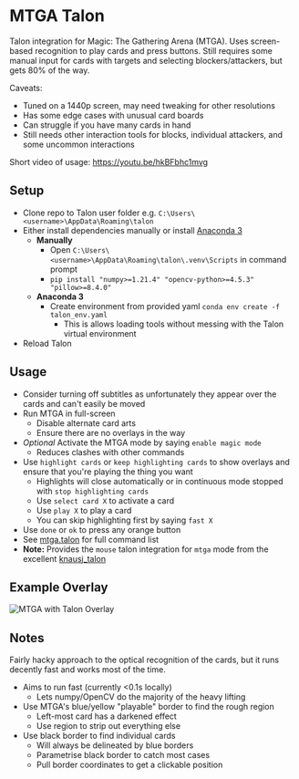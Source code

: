 # MTGA Talon

Talon integration for Magic: The Gathering Arena (MTGA). Uses screen-based recognition to play cards and press buttons. Still requires some manual input for cards with targets and selecting blockers/attackers, but gets 80% of the way.

Caveats:

- Tuned on a 1440p screen, may need tweaking for other resolutions
- Has some edge cases with unusual card boards
- Can struggle if you have many cards in hand
- Still needs other interaction tools for blocks, individual attackers, and some uncommon interactions

Short video of usage: <https://youtu.be/hkBFbhc1mvg>

## Setup

- Clone repo to Talon user folder e.g. `C:\Users\<username>\AppData\Roaming\talon`
- Either install dependencies manually or install [Anaconda 3](https://www.anaconda.com/)
  - **Manually**
    - Open `C:\Users\<username>\AppData\Roaming\talon\.venv\Scripts` in command prompt
    - `pip install "numpy>=1.21.4" "opencv-python>=4.5.3" "pillow>=8.4.0"`
  - **Anaconda 3**
    - Create environment from provided yaml `conda env create -f talon_env.yaml`
      - This is allows loading tools without messing with the Talon virtual environment
- Reload Talon

## Usage

- Consider turning off subtitles as unfortunately they appear over the cards and can't easily be moved
- Run MTGA in full-screen
  - Disable alternate card arts
  - Ensure there are no overlays in the way
- *Optional* Activate the MTGA mode by saying `enable magic mode`
  - Reduces clashes with other commands
- Use `highlight cards` or `keep highlighting cards` to show overlays and ensure that you're playing the thing you want
  - Highlights will close automatically or in continuous mode stopped with `stop highlighting cards`
  - Use `select card X` to activate a card
  - Use `play X` to play a card
  - You can skip highlighting first by saying `fast X`
- Use `done` or `ok` to press any orange button
- See [mtga.talon](mtga.talon) for full command list
- **Note:** Provides the `mouse` talon integration for `mtga` mode from the excellent [knausj_talon](https://github.com/knausj85/knausj_talon)

## Example Overlay

![MTGA with Talon Overlay](img/mtga_screenshot_talon.png)

## Notes

Fairly hacky approach to the optical recognition of the cards, but it runs decently fast and works most of the time.

- Aims to run fast (currently <0.1s locally)
  - Lets numpy/OpenCV do the majority of the heavy lifting
- Use MTGA's blue/yellow "playable" border to find the rough region
  - Left-most card has a darkened effect
  - Use region to strip out everything else
- Use black border to find individual cards
  - Will always be delineated by blue borders
  - Parametrise black border to catch most cases
  - Pull border coordinates to get a clickable position
